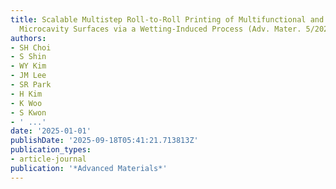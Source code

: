 ```yaml
---
title: Scalable Multistep Roll‐to‐Roll Printing of Multifunctional and Robust Reentrant
  Microcavity Surfaces via a Wetting‐Induced Process (Adv. Mater. 5/2025)
authors:
- SH Choi
- S Shin
- WY Kim
- JM Lee
- SR Park
- H Kim
- K Woo
- S Kwon
- ' ...'
date: '2025-01-01'
publishDate: '2025-09-18T05:41:21.713813Z'
publication_types:
- article-journal
publication: '*Advanced Materials*'
---
```

